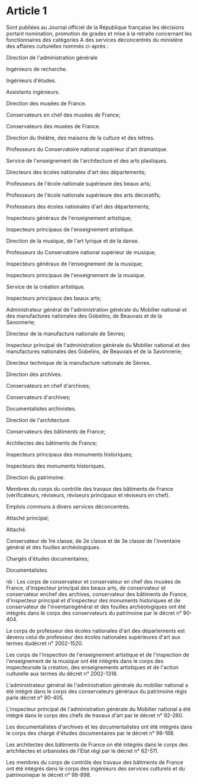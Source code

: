 # Article 1

Sont publiées au Journal officiel de la République française les décisions portant nomination, promotion de grades et mise à la retraite concernant les fonctionnaires des catégories A des services déconcentrés du ministère des affaires culturelles nommés ci-après :

Direction de l'administration générale

Ingénieurs de recherche.

Ingénieurs d'études.

Assistants ingénieurs.

Direction des musées de France.

Conservateurs en chef des musées de France;

Conservateurs des musées de France.

Direction du théâtre, des maisons de la culture et des lettres.

Professeurs du Conservatoire national supérieur d'art dramatique.

Service de l'enseignement de l'architecture et des arts plastiques.

Directeurs des écoles nationales d'art des départements;

Professeurs de l'école nationale supérieure des beaux arts;

Professeurs de l'école nationale supérieure des arts décoratifs;

Professeurs des écoles nationales d'art des départements;

Inspecteurs généraux de l'enseignement artistique;

Inspecteurs principaux de l'enseignement artistique.

Direction de la musique, de l'art lyrique et de la danse.

Professeurs du Conservatoire national supérieur de musique;

Inspecteurs généraux de l'enseignement de la musique;

Inspecteurs principaux de l'enseignement de la musique.

Service de la création artistique.

Inspecteurs principaux des beaux arts;

Administrateur général de l'administration générale du Mobilier national et des manufactures nationales des Gobelins, de Beauvais et de la Savonnerie;

Directeur de la manufacture nationale de Sèvres;

Inspecteur principal de l'administration générale du Mobilier national et des manufactures nationales des Gobelins, de Beauvais et de la Savonnerie;

Directeur technique de la manufacture nationale de Sèvres.

Direction des archives.

Conservateurs en chef d'archives;

Conservateurs d'archives;

Documentalistes archivistes.

Direction de l'architecture.

Conservateurs des bâtiments de France;

Architectes des bâtiments de France;

Inspecteurs principaux des monuments historiques;

Inspecteurs des monuments historiques.

Direction du patrimoine.

Membres du corps du contrôle des travaux des bâtiments de France (vérificateurs, réviseurs, réviseurs principaux et réviseurs en chef).

Emplois communs à divers services déconcentrés.

Attaché principal;

Attaché.

Conservateur de 1re classe, de 2e classe et de 3e classe de l'inventaire général et des fouilles archéologiques.

Chargés d'études documentaires;

Documentalistes.

nb : Les corps de conservateur et conservateur en chef des musées de France, d'inspecteur principal des beaux arts, de conservateur et conservateur enchef des archives, conservateur des bâtiments de France, d'inspecteur principal et d'inspecteur des monuments historiques et de conservateur de l'inventairegénéral et des fouilles archéologiques ont été intégrés dans le corps des conservateurs du patrimoine par le décret n° 90-404.

Le corps de professeur des écoles nationales d'art des départements est devenu celui de professeur des écoles nationales supérieures d'art aux termes dudécret n° 2002-1520.

Les corps de l'inspection de l'enseignement artistique et de l'inspection de l'enseignement de la musique ont été intégrés dans le corps des inspecteursde la création, des enseignements artistiques et de l'action culturelle aux termes du décret n° 2002-1318.

L'administrateur général de l'administration générale du mobilier national a été intégré dans le corps des conservateurs généraux du patrimoine régis parle décret n° 90-405.

L'inspecteur principal de l'administration générale du Mobilier national a été intégré dans le corps des chefs de travaux d'art par le décret n° 92-260.

Les documentalistes d'archives et les documentalistes ont été intégrés dans le corps des chargé d'études documentaires par le décret n° 98-188.

Les architectes des bâtiments de France on été intégrés dans le corps des artchitectes et urbanistes de l'Etat régi par le décret n° 62-511.

Les membres du corps de contrôle des travaux des bâtiments de France ont été intégrés dans le corps des ingénieurs des services culturels et du patrimoinepar le décret n° 98-898.
